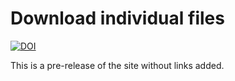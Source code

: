 # Download individual files
[![DOI](https://zenodo.org/badge/239636289.svg)](https://zenodo.org/badge/latestdoi/239636289)

This is a pre-release of the site without links added.

